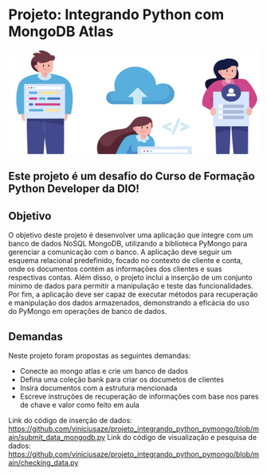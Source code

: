 # Projeto: Integrando Python com MongoDB Atlas

<img loading="lazy" src="https://github.com/viniciusaze/projeto_integrando_python_pymongo/blob/main/image_project.jpg?raw=true" width="650" height="210"/>

## Este projeto é um desafio do Curso de Formação Python Developer da DIO!

## Objetivo

O objetivo deste projeto é desenvolver uma aplicação que integre com um banco de dados NoSQL MongoDB, utilizando a biblioteca PyMongo para gerenciar a comunicação com o banco. A aplicação deve seguir um esquema relacional predefinido, focado no contexto de cliente e conta, onde os documentos contém as informações dos clientes e suas respectivas contas. Além disso, o projeto inclui a inserção de um conjunto mínimo de dados para permitir a manipulação e teste das funcionalidades. Por fim, a aplicação deve ser capaz de executar métodos para recuperação e manipulação dos dados armazenados, demonstrando a eficácia do uso do PyMongo em operações de banco de dados.

## Demandas
Neste projeto foram propostas as seguintes demandas:

- Conecte ao mongo atlas e crie um banco de dados
- Defina uma coleção bank para criar os documetos de clientes
- Insira documentos com a estrutura mencionada
- Escreve instruções de recuperação de informações com base nos pares de chave e valor como feito em aula


Link do código de inserção de dados: https://github.com/viniciusaze/projeto_integrando_python_pymongo/blob/main/submit_data_mongodb.py
Link do código de visualização e pesquisa de dados: https://github.com/viniciusaze/projeto_integrando_python_pymongo/blob/main/checking_data.py
